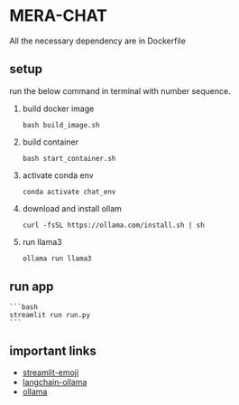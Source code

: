# MERA-CHAT
All the necessary dependency are in Dockerfile
## setup
run the below command in terminal with number sequence.
1. build docker image
    ```
    bash build_image.sh 
    ```

2. build container
    ```
    bash start_container.sh 
    ```

3. activate conda env
    ```
    conda activate chat_env
    ```

3. download and install ollam
    ```
    curl -fsSL https://ollama.com/install.sh | sh
    ```

4. run llama3
    ```bash
    ollama run llama3
    ```

## run app
    ```bash
    streamlit run run.py
    ```

## important links
- [streamlit-emoji](https://streamlit-emoji-shortcodes-streamlit-app-gwckff.streamlit.app/)
- [langchain-ollama](https://python.langchain.com/v0.2/docs/integrations/providers/ollama/)
- [ollama](https://github.com/ollama/ollama?tab=readme-ov-file)
